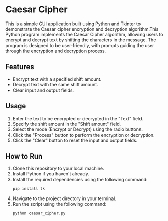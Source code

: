 # Caesar Cipher

This is a simple GUI application built using Python and Tkinter to demonstrate the Caesar cipher encryption and decryption algorithm.This Python program implements the Caesar Cipher algorithm, allowing users to encrypt and decrypt text by shifting the characters in the message. The program is designed to be user-friendly, with prompts guiding the user through the encryption and decryption process.

## Features

- Encrypt text with a specified shift amount.
- Decrypt text with the same shift amount.
- Clear input and output fields.

## Usage

1. Enter the text to be encrypted or decrypted in the "Text" field.
2. Specify the shift amount in the "Shift amount" field.
3. Select the mode (Encrypt or Decrypt) using the radio buttons.
4. Click the "Process" button to perform the encryption or decryption.
5. Click the "Clear" button to reset the input and output fields.

## How to Run

1. Clone this repository to your local machine.
2. Install Python if you haven't already.
3. Install the required dependencies using the following command:
   ```sh
   pip install tk 
4. Navigate to the project directory in your terminal.
5. Run the script using the following command:
   ```sh
   python caesar_cipher.py
